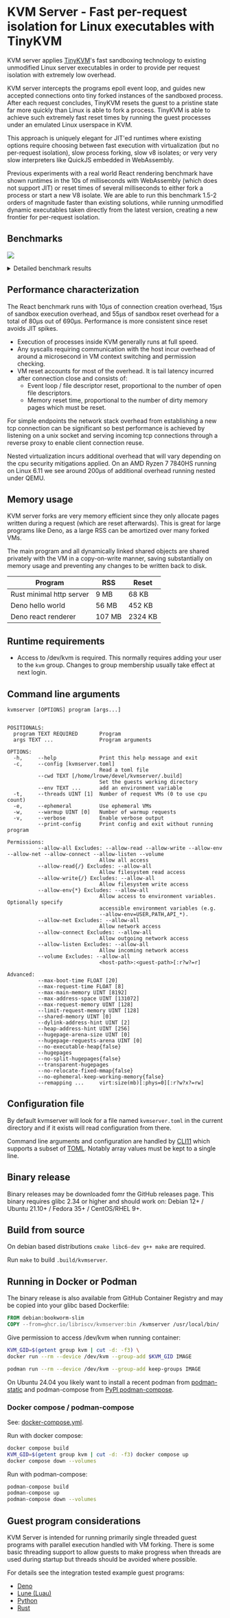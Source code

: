 # KVM Server - Fast per-request isolation for Linux executables with TinyKVM

KVM server applies [TinyKVM](https://github.com/varnish/tinykvm)'s fast
sandboxing technology to existing unmodified Linux server executables in order
to provide per request isolation with extremely low overhead.

KVM server intercepts the programs epoll event loop, and guides new accepted
connections onto tiny forked instances of the sandboxed process. After each
request concludes, TinyKVM resets the guest to a pristine state far more quickly
than Linux is able to fork a process. TinyKVM is able to achieve such extremely
fast reset times by running the guest processes under an emulated Linux
userspace in KVM.

This approach is uniquely elegant for JIT'ed runtimes where existing options
require choosing between fast execution with virtualization (but no per-request
isolation), slow process forking, slow v8 isolates; or very very slow
interpreters like QuickJS embedded in WebAssembly.

Previous experiments with a real world React rendering benchmark have shown
runtimes in the 10s of milliseconds with WebAssembly (which does not support
JIT) or reset times of several milliseconds to either fork a process or start a
new V8 isolate. We are able to run this benchmark 1.5-2 orders of magnitude
faster than existing solutions, while running unmodified dynamic executables
taken directly from the latest version, creating a new frontier for per-request
isolation.

## Benchmarks

![](./bench.svg)

<details>

<summary>Detailed benchmark results</summary>

### Rust minimal http server

| name                                  | average | p50   | p90   | p99   |
| ------------------------------------- | ------- | ----- | ----- | ----- |
| native                                | 13 µs   | 11 µs | 17 µs | 20 µs |
| kvmserver threads=1                   | 23 µs   | 20 µs | 29 µs | 33 µs |
| kvmserver ephemeral threads=1         | 28 µs   | 28 µs | 30 µs | 37 µs |
| kvmserver ephemeral threads=2         | 34 µs   | 33 µs | 37 µs | 51 µs |
| kvmserver ephemeral threads=4         | 36 µs   | 35 µs | 39 µs | 57 µs |
| kvmserver ephemeral threads=2 no-tail | 28 µs   | 28 µs | 32 µs | 36 µs |

### Deno helloworld

| name                                  | average | p50   | p90   | p99   |
| ------------------------------------- | ------- | ----- | ----- | ----- |
| native (reusing connection)           | 11 µs   | 10 µs | 14 µs | 16 µs |
| native                                | 17 µs   | 15 µs | 22 µs | 29 µs |
| kvmserver threads=1                   | 33 µs   | 32 µs | 33 µs | 45 µs |
| kvmserver ephemeral threads=1         | 50 µs   | 49 µs | 53 µs | 75 µs |
| kvmserver ephemeral threads=2         | 58 µs   | 57 µs | 62 µs | 90 µs |
| kvmserver ephemeral threads=4         | 60 µs   | 59 µs | 65 µs | 90 µs |
| kvmserver ephemeral threads=2 no-tail | 41 µs   | 38 µs | 46 µs | 59 µs |

### Deno React page rendering

| name                                  | average | p50    | p90    | p99    |
| ------------------------------------- | ------- | ------ | ------ | ------ |
| native (reusing connection)           | 642 µs  | 606 µs | 673 µs | 805 µs |
| native                                | 646 µs  | 619 µs | 670 µs | 820 µs |
| kvmserver threads=1                   | 649 µs  | 619 µs | 674 µs | 798 µs |
| kvmserver ephemeral threads=1         | 695 µs  | 689 µs | 712 µs | 790 µs |
| kvmserver ephemeral threads=2         | 705 µs  | 704 µs | 722 µs | 755 µs |
| kvmserver ephemeral threads=4         | 711 µs  | 710 µs | 728 µs | 758 µs |
| kvmserver ephemeral threads=2 no-tail | 639 µs  | 634 µs | 662 µs | 721 µs |

### Benmark details

- Non-ephemeral benchmark shows the overhead of sandboxing without any reset
  between requests.
- No-tail benchmark runs with only a single load generator connection to measure
  latency excluding time spent after the response is sent to the client.
- Deno is run with `--v8-flags=--predictable` which causes all work to happen on
  thread. (At median this makes a 1.5% difference for the React benchmark and
  none for helloworld.)
- 1000 warmup requests were used to warm the JIT before benchmarking.
- `deno compile` was used to avoid starting background disk cache threads.
- The Rust minimal http server always closes connections.
- Benchmarks were run on AMD Ryzen 9 7950X (32) @ 5.881Ghz with deno 2.3.6.

</details>

## Performance characterization

The React benchmark runs with 10µs of connection creation overhead, 15µs of
sandbox execution overhead, and 55µs of sandbox reset overhead for a total of
80µs out of 690µs. Performance is more consistent since reset avoids JIT spikes.

- Execution of processes inside KVM generally runs at full speed.
- Any syscalls requiring communication with the host incur overhead of around a
  microsecond in VM context switching and permission checking.
- VM reset accounts for most of the overhead. It is tail latency incurred after
  connection close and consists of:
  - Event loop / file descriptor reset, proportional to the number of open file
    descriptors.
  - Memory reset time, proportional to the number of dirty memory pages which
    must be reset.

For simple endpoints the network stack overhead from establishing a new tcp
connection can be significant so best performance is achieved by listening on a
unix socket and serving incoming tcp connections through a reverse proxy to
enable client connection reuse.

Nested virtualization incurs additional overhead that will vary depending on the
cpu security mitigations applied. On an AMD Ryzen 7 7840HS running on Linux 6.11
we see around 200µs of additional overhead running nested under QEMU.

## Memory usage

KVM server forks are very memory efficient since they only allocate pages
written during a request (which are reset afterwards). This is great for large
programs like Deno, as a large RSS can be amortized over many forked VMs.

The main program and all dynamically linked shared objects are shared privately
with the VM in a copy-on-write manner, saving substantially on memory usage and
preventing any changes to be written back to disk.

| Program                  | RSS    | Reset   |
| ------------------------ | ------ | ------- |
| Rust minimal http server | 9 MB   | 68 KB   |
| Deno hello world         | 56 MB  | 452 KB  |
| Deno react renderer      | 107 MB | 2324 KB |

## Runtime requirements

- Access to /dev/kvm is required. This normally requires adding your user to the
  `kvm` group. Changes to group membership usually take effect at next login.

## Command line arguments

```
kvmserver [OPTIONS] program [args...]


POSITIONALS:
  program TEXT REQUIRED       Program
  args TEXT ...               Program arguments

OPTIONS:
  -h,     --help              Print this help message and exit
  -c,     --config [kvmserver.toml]
                              Read a toml file
          --cwd TEXT [/home/lrowe/devel/kvmserver/.build]
                              Set the guests working directory
          --env TEXT ...      add an environment variable
  -t,     --threads UINT [1]  Number of request VMs (0 to use cpu count)
  -e,     --ephemeral         Use ephemeral VMs
  -w,     --warmup UINT [0]   Number of warmup requests
  -v,     --verbose           Enable verbose output
          --print-config      Print config and exit without running program

Permissions:
          --allow-all Excludes: --allow-read --allow-write --allow-env --allow-net --allow-connect --allow-listen --volume
                              Allow all access
          --allow-read{/} Excludes: --allow-all
                              Allow filesystem read access
          --allow-write{/} Excludes: --allow-all
                              Allow filesystem write access
          --allow-env{*} Excludes: --allow-all
                              Allow access to environment variables. Optionally specify
                              accessible environment variables (e.g.
                              --allow-env=USER,PATH,API_*).
          --allow-net Excludes: --allow-all
                              Allow network access
          --allow-connect Excludes: --allow-all
                              Allow outgoing network access
          --allow-listen Excludes: --allow-all
                              Allow incoming network access
          --volume Excludes: --allow-all
                              <host-path>:<guest-path>[:r?w?=r]

Advanced:
          --max-boot-time FLOAT [20]
          --max-request-time FLOAT [8]
          --max-main-memory UINT [8192]
          --max-address-space UINT [131072]
          --max-request-memory UINT [128]
          --limit-request-memory UINT [128]
          --shared-memory UINT [0]
          --dylink-address-hint UINT [2]
          --heap-address-hint UINT [256]
          --hugepage-arena-size UINT [0]
          --hugepage-requests-arena UINT [0]
          --no-executable-heap{false}
          --hugepages
          --no-split-hugepages{false}
          --transparent-hugepages
          --no-relocate-fixed-mmap{false}
          --no-ephemeral-keep-working-memory{false}
          --remapping ...     virt:size(mb)[:phys=0][:r?w?x?=rw]
```

## Configuration file

By default kvmserver will look for a file named `kvmserver.toml` in the current
directory and if it exists will read configuration from there.

Command line arguments and configuration are handled by
[CLI11](https://github.com/CLIUtils/CLI11) which supports a subset of
[TOML](https://toml.io/). Notably array values must be kept to a single line.

## Binary release

Binary releases may be downloaded fomr the GitHub releases page. This binary
requires glibc 2.34 or higher and should work on: Debian 12+ / Ubuntu 21.10+ /
Fedora 35+ / CentOS/RHEL 9+.

## Build from source

On debian based distributions `cmake libc6-dev g++ make` are required.

Run `make` to build `.build/kvmserver`.

## Running in Docker or Podman

The binary release is also available from GitHub Container Registry and may be
copied into your glibc based Dockerfile:

```Dockerfile
FROM debian:bookworm-slim
COPY --from=ghcr.io/libriscv/kvmserver:bin /kvmserver /usr/local/bin/
```

Give permission to access /dev/kvm when running container:

```sh
KVM_GID=$(getent group kvm | cut -d: -f3) \
docker run --rm --device /dev/kvm --group-add $KVM_GID IMAGE
```

```sh
podman run --rm --device /dev/kvm --group-add keep-groups IMAGE
```

On Ubuntu 24.04 you likely want to install a recent podman from
[podman-static](https://github.com/mgoltzsche/podman-static) and podman-compose
from [PyPI podman-compose](https://pypi.org/project/podman-compose/).

### Docker compose / podman-compose

See: [docker-compose.yml](docker-compose.yml).

Run with docker compose:

```sh
docker compose build
KVM_GID=$(getent group kvm | cut -d: -f3) docker compose up
docker compose down --volumes
```

Run with podman-compose:

```sh
podman-compose build
podman-compose up
podman-compose down --volumes
```

## Guest program considerations

KVM Server is intended for running primarily single threaded guest programs with
parallel execution handled with VM forking. There is some basic threading
support to allow guests to make progress when threads are used during startup
but threads should be avoided where possible.

For details see the integration tested example guest programs:

- [Deno](examples/deno)
- [Lune (Luau)](examples/lune)
- [Python](examples/python)
- [Rust](examples/rust)
